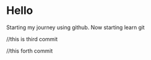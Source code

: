 # Hello
Starting my journey using github.
Now starting learn git

//this is third commit

//this forth commit
